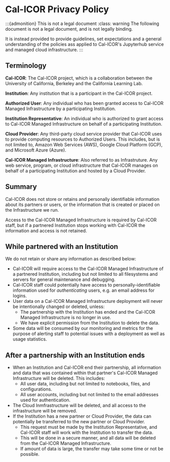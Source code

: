 # Cal-ICOR Privacy Policy

:::{admonition} This is not a legal document
:class: warning
The following document is not a legal document, and is not legally binding.

It is instead provided to provide guidelines, set expectations and a general
understanding of the policies ass applied to Cal-ICOR's Jupyterhub service and
managed cloud infrastructure.
:::

## Terminology

**Cal-ICOR**: The Cal-ICOR project, which is a collaboration between the University
of California, Berkeley and the California Learning Lab.

**Institution**: Any institution that is a participant in the Cal-ICOR project.

**Authorized User**: Any individual who has been granted access to Cal-ICOR Managed
Infrastructure by a participating Institution.

**Institution Representative**: An individual who is authorized to grant access to
Cal-ICOR Managed Infrastructure on behalf of a participating Institution.

**Cloud Provider**: Any third-party cloud service provider that Cal-ICOR uses
to provide computing resources to Authorized Users.  This includes, but is not
limited to, Amazon Web Services (AWS), Google Cloud Platform (GCP), and
Microsoft Azure (Azure).

**Cal-ICOR Managed Infrastructure**: Also referred to as Infrastruture.  Any
web service, program, or cloud infrastructure that Cal-ICOR manages on behalf
of a participating Institution and hosted by a Cloud Provider.

## Summary

Cal-ICOR does not store or retains and personally identifiable information
about its partners or users, or the information that is created or placed on
the Infrastructure we run.

Access to the Cal-ICOR Managed Infrastructure is required by Cal-ICOR staff,
but if a partnered Institution stops working with Cal-ICOR the information and
access is not retained.

## While partnered with an Institution

We do not retain or share any information as described below:

- Cal-ICOR will require access to the Cal-ICOR Managed Infrastructure of a
  partnered Institution, including but not limited to all filesystems and
  servers for general maintenance and debugging.
- Cal-ICOR staff could potentially have access to personally-identifiable
  information used for _authenticating_ users, e.g. an email address for
  logins.
- User data on a Cal-ICOR Managed Infrastructure deployment will never be
  intentionally changed or deleted, unless:
  - The partnership with the Institution has ended and the Cal-ICOR Managed
    Infrastructure is no longer in use.
  - We have explicit permission from the Institution to delete the data.
- Some data will be consumed by our monitoring and metrics for the purpose of
  alerting staff to potential issues with a deployment as well as usage
  statistics.

## After a partnership with an Institution ends

- When an Institution and Cal-ICOR end their partnership, all information and
  data that was contained within that partner's Cal-ICOR Managed Infrastructure
  will be deleted.  This includes:
  - All user data, including but not limited to notebooks, files, and
    configurations.
  - All user accounts, including but not limited to the email addresses used
    for authentication.
- The Cloud Inmfrastructure will be deleted, and all access to the
  infrastructure will be removed.
- If the Institution has a new partner or Cloud Provider, the data can
  potentially be transferred to the new partner or Cloud Provider.
  - This request must be made by the Institution Representative, and 
    Cal-ICOR staff will work with the Institution to transfer the data.
  - This will be done in a secure manner, and all data will be deleted from
    the Cal-ICOR Managed Infrastructure.
  - If amount of data is large, the transfer may take some time or not be
    possible.
